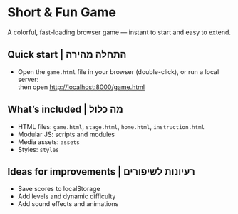 # Short & Fun Game

A colorful, fast-loading browser game — instant to start and easy to extend.

## Quick start | התחלה מהירה

- Open the `game.html` file in your browser (double-click), or run a local server:  
  then open [http://localhost:8000/game.html](http://localhost:8000/game.html)

## What’s included | מה כלול

- HTML files: `game.html`, `stage.html`, `home.html`, `instruction.html`
- Modular JS: scripts and modules
- Media assets: `assets`
- Styles: `styles`

## Ideas for improvements | רעיונות לשיפורים

- Save scores to localStorage
- Add levels and dynamic difficulty
- Add sound effects and animations
